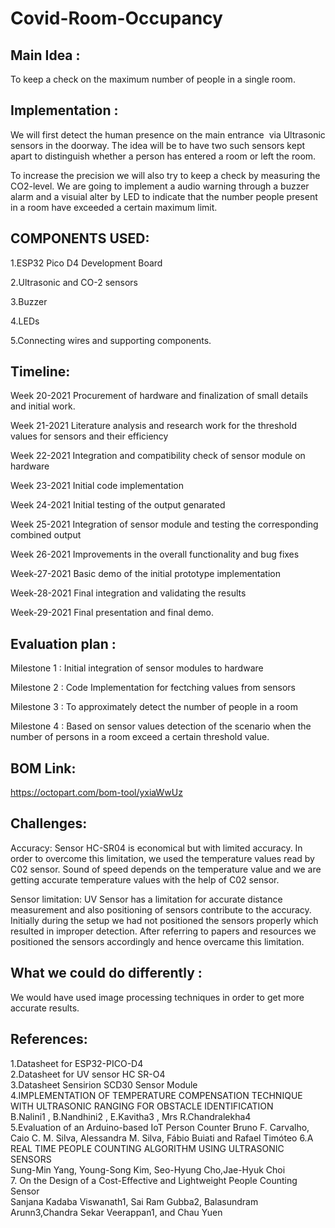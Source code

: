 # Covid-Room-Occupancy 

## Main Idea :
To keep a check on the maximum number of people in a single room.

## Implementation :
We will first detect the human presence on the main entrance  via Ultrasonic sensors in the doorway.
The idea will be to have two such sensors kept apart to distinguish whether a person has entered a room or left the room.

To increase the precision we will also try to keep a check by measuring the CO2-level. We are going to implement a audio warning through a buzzer alarm and a visuial alter by LED to indicate that the number people present in a room have exceeded a certain maximum limit.

## COMPONENTS USED:
1.ESP32 Pico D4 Development Board

2.Ultrasonic and CO-2 sensors 

3.Buzzer

4.LEDs

5.Connecting wires and supporting components.


## Timeline:
Week 20-2021 Procurement of hardware and finalization of small details and initial work.

Week 21-2021 Literature analysis and research work for the threshold values for sensors and their efficiency

Week 22-2021 Integration and compatibility check of sensor module on hardware

Week 23-2021 Initial code implementation

Week 24-2021 Initial testing of the output genarated

Week 25-2021 Integration of sensor module and testing the corresponding combined output

Week 26-2021 Improvements in the overall functionality and bug fixes

Week-27-2021 Basic demo of the initial prototype implementation 

Week-28-2021 Final integration and validating the results

Week-29-2021 Final presentation and final demo.


## Evaluation plan :
Milestone 1 : Initial integration of sensor modules to hardware

Milestone 2 : Code Implementation for fectching values from sensors

Milestone 3 : To approximately detect the number of people in a room 

Milestone 4 : Based on sensor values detection of the scenario when the number of persons in a room exceed a certain threshold value.

## BOM Link:
https://octopart.com/bom-tool/yxiaWwUz

## Challenges:

Accuracy: Sensor HC-SR04 is economical but with limited accuracy. In order to overcome this limitation, we used the temperature values read by C02 sensor. Sound of speed depends on the temperature value and we are getting accurate temperature values with the help of C02 sensor.

Sensor limitation:  UV Sensor has a limitation for accurate distance measurement and also positioning of sensors contribute to the accuracy.  Initially during the setup we had not positioned the sensors properly which resulted in improper detection. After referring to papers and resources we positioned the sensors accordingly and hence overcame this limitation.

## What we could do differently :
We would have used image processing techniques in order to get more accurate results.
 
## References:

1.Datasheet for ESP32-PICO-D4   <br />
2.Datasheet for UV sensor HC SR-O4  <br />
3.Datasheet Sensirion SCD30 Sensor Module <br />
4.IMPLEMENTATION OF TEMPERATURE COMPENSATION TECHNIQUE WITH ULTRASONIC RANGING FOR OBSTACLE IDENTIFICATION  <br />
   B.Nalini1 , B.Nandhini2 , E.Kavitha3 , Mrs R.Chandralekha4 <br />
5.Evaluation of an Arduino-based IoT Person Counter
  Bruno F. Carvalho, Caio C. M. Silva, Alessandra M. Silva, Fábio Buiati and Rafael Timóteo 
6.A REAL TIME PEOPLE COUNTING ALGORITHM USING ULTRASONIC SENSORS <br />
   Sung-Min Yang, Young-Song Kim, Seo-Hyung Cho,Jae-Hyuk Choi  <br />
7. On the Design of a Cost-Effective and Lightweight People Counting Sensor  <br />
   Sanjana Kadaba Viswanath1, Sai Ram Gubba2, Balasundram Arunn3,Chandra Sekar Veerappan1, and Chau Yuen  <br />



